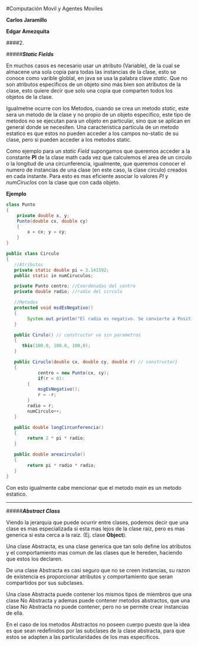 #Computación Movil y Agentes Moviles

**Carlos Jaramillo**

**Edgar Amezquita**

####2.

#####__*Static Fields*__

En muchos casos es necesario usar un atributo (Variable), de la cual se almacene una sola copia para todas las instancias de la clase, esto se conoce como varible globlal, en java se usa la palabra clave *static*. Que no son atributos especificos de un objeto sino más bien son atributos de la clase, esto quiere decir que solo una copia que comparten todos los objetos de la clase.

Igualmetne ocurre con los Metodos, cuando se crea un metodo *static*, este sera un metodo de la clase y no propio de un objeto especifico, este tipo de metodos no se ejecutan para un objeto en particular, sino que se aplican en general donde se necesiten. Una caracteristica particula de un metodo estatico es que estos no pueden acceder a los campos no-static de su clase, pero si pueden acceder a los metodos static.

Como ejemplo para un *static Field* supongamos que queremos acceder a la constante **PI** de la clase math cada vez que calculemos el area de un circulo o la longitud de una circunferencia, igualmente, que queremos conocer el numero de instancias de una clase (en este caso, la clase circulo) creados en cada instante. Para esto es mas eficiente asociar lo valores *PI* y *numCiruclos* con la clase que con cada objeto.

**Ejemplo**
```java
class Punto
{
	private double x, y;
	Punto(double cx, double cy)
	{
		x = cx; y = cy;
	}
}

public class Circulo
{
   //Atributos
   private static double pi = 3.141592;
   public static in numCiruculos;

   private Punto centro; //Coordenadas del centro
   private double radio; //radio del circulo

   //Metodos
   protected void msdEsNegativo()
   {
       	System.out.println("El radio es negativo. Se convierte a Positivo.");
   }

   public Cirulo() // constructor va sin parametros
   {
      this(100.0, 100.0, 100,0);
   }

   public Ciruclo(double cx, double cy, double r) // constructor}
   {
        	centro = new Punto(cx, cy);
        	if(r < 0):
       	{
      		msgEsNegativo();
       		r = -r;
       	}
       	radio = r;
       	numCirculo++;
   }

   public double longCircunferencia()
   {
       	return 2 * pi * radio;
   }

   public double areacirculo()
   {
       	return pi * radio * radio;
   }
}	
```
Con esto igualmente cabe mencionar que el metodo *main* es un metodo estatico.

* * *


#####__*Abstract Class*__

Viendo la jerarquia que puede ocurrir entre clases, podemos decir que una clase es mas especializada si esta mas lejos de la clase raiz, pero es mas generica si esta cerca a la raiz. (Ej. clase **Object**).

Una clase Abstracta, es una clase generica que tan solo define los atributos y el comportamiento mas comun de las clases que le hereden, haciendo que estos los declaren.

De una clase Abstracta es casi seguro que no se creen instancias, su razon de existencia es proporcionar atributos y comportamiento que seran compartidos por sus subclases.

Una clase Abstracta puede contener los mismos tipos de miembros que una clase No Abstracta y ademas puede contener metodos abstractos, que una clase No Abstracta no puede contener, pero no se permite crear instancias de ella.

En el caso de los metodos Abstractos no poseen cuerpo puesto que la idea es que sean redefinidos por las subclases de la clase abstracta, para que estos se adapten a las particularidades de los mas especificos.
